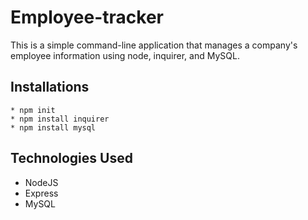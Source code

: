 # Employee-tracker

This is a simple command-line application that manages a company's employee information using node, inquirer, and MySQL.



## Installations

```
* npm init 
* npm install inquirer
* npm install mysql

```
## Technologies Used

* NodeJS
* Express
* MySQL


